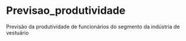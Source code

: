 # Previsao_produtividade
 Previsão da produtividade de funcionários do segmento da indústria de vestuário
